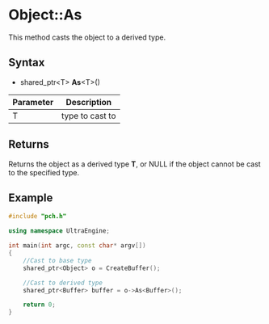 # Object::As #
This method casts the object to a derived type.

## Syntax ##
- shared_ptr<T\> **As**<T\>()

| Parameter | Description |
|---|---|
| T | type to cast to |

## Returns ##
Returns the object as a derived type **T**, or NULL if the object cannot be cast to the specified type.

## Example ##
```c++
#include "pch.h"

using namespace UltraEngine;

int main(int argc, const char* argv[])
{
	//Cast to base type
	shared_ptr<Object> o = CreateBuffer();

	//Cast to derived type
	shared_ptr<Buffer> buffer = o->As<Buffer>();

	return 0;
}
```
